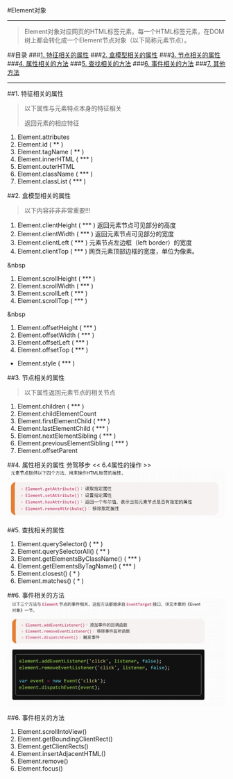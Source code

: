 #Element对象
***

>Element对象对应网页的HTML标签元素。每一个HTML标签元素，在DOM树上都会转化成一个Element节点对象（以下简称元素节点）。

##目录
###[1. 特征相关的属性](#特征相关的属性)
###[2. 盒模型相关的属性](#盒模型相关的属性)
###[3. 节点相关的属性](#节点相关的属性)
###[4. 属性相关的方法](#属性相关的方法)
###[5. 查找相关的方法](#查找的相关方法)
###[6. 事件相关的方法](#事件相关的方法)
###[7. 其他方法](#其他方法)

***
##<a id="特征相关的属性">1. 特征相关的属性</a>
>以下属性与元素特点本身的特征相关
>
>返回元素的相应特征

1. Element.attributes
2. Element.id ( ** )
3. Element.tagName ( ** )
4. Element.innerHTML ( *** )
5. Element.outerHTML
6. Element.className ( *** )
7. Element.classList ( *** )

##<a id="盒模型相关的属性">2. 盒模型相关的属性</a>
>以下内容非非非常重要!!!
>
1. Element.clientHeight ( *** )  返回元素节点可见部分的高度
2. Element.clientWidth ( *** )  返回元素节点可见部分的宽度
3. Element.clientLeft ( *** ) 元素节点左边框（left border）的宽度
4. Element.clientTop ( *** ) 网页元素顶部边框的宽度，单位为像素。

&nbsp
 
>
1. Element.scrollHeight ( *** )
2. Element.scrollWidth ( *** )
3. Element.scrollLeft ( *** )
4. Element.scrollTop ( *** ) 

&nbsp
>
1. Element.offsetHeight ( *** )
2. Element.offsetWidth ( *** )
3. Element.offsetLeft ( *** )
4. Element.offsetTop ( *** )

* Element.style  ( *** )

##<a id="节点相关的属性">3. 节点相关的属性</a>
>以下属性返回元素节点的相关节点

1. Element.children ( *** )
2. Element.childElementCount 
3. Element.firstElementChild ( *** )
4. Element.lastElementChild ( *** )
5. Element.nextElementSibling ( *** )
6. Element.previousElementSibling ( *** )
7. Element.offsetParent 

##<a id="属性相关的属性">4. 属性相关的属性</a>
劳驾移步 << 6.4属性的操作 >>
![属性相关的方法](../img/6.3Element对象1.png)

##<a id="查找相关的属性">5. 查找相关的属性</a>
1. Element.querySelector() ( ** )
2. Element.querySelectorAll() ( ** )
3. Element.getElementsByClassName() ( *** )
4. Element.getElementsByTagName() ( *** )
5. Element.closest() ( * )
6. Element.matches() ( * )

##<a id="事件相关的方法">6. 事件相关的方法</a>
![事件相关的方法](../img/6.3Element对象2.png)

##<a id="事件相关的方法">6. 事件相关的方法</a>
1. Element.scrollIntoView()
2. Element.getBoundingClientRect()
3. Element.getClientRects()
4. Element.insertAdjacentHTML()
5. Element.remove()
6. Element.focus()
